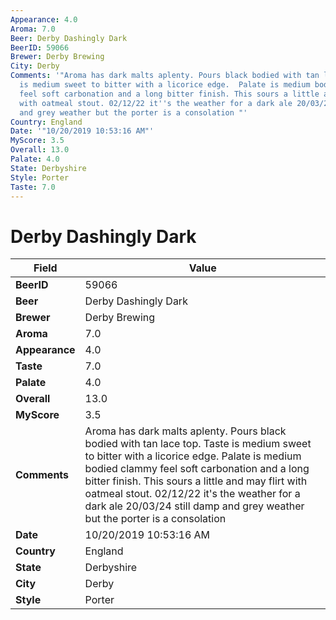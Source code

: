 ```yaml
---
Appearance: 4.0
Aroma: 7.0
Beer: Derby Dashingly Dark
BeerID: 59066
Brewer: Derby Brewing
City: Derby
Comments: '"Aroma has dark malts aplenty. Pours black bodied with tan lace top. Taste
  is medium sweet to bitter with a licorice edge.  Palate is medium bodied clammy
  feel soft carbonation and a long bitter finish. This sours a little and may flirt
  with oatmeal stout. 02/12/22 it''s the weather for a dark ale 20/03/24 still damp
  and grey weather but the porter is a consolation "'
Country: England
Date: '"10/20/2019 10:53:16 AM"'
MyScore: 3.5
Overall: 13.0
Palate: 4.0
State: Derbyshire
Style: Porter
Taste: 7.0
---
```


# Derby Dashingly Dark

| Field         | Value |
|---------------|-------|
| **BeerID** | 59066 |
| **Beer** | Derby Dashingly Dark |
| **Brewer** | Derby Brewing |
| **Aroma** | 7.0 |
| **Appearance** | 4.0 |
| **Taste** | 7.0 |
| **Palate** | 4.0 |
| **Overall** | 13.0 |
| **MyScore** | 3.5 |
| **Comments** | Aroma has dark malts aplenty. Pours black bodied with tan lace top. Taste is medium sweet to bitter with a licorice edge.  Palate is medium bodied clammy feel soft carbonation and a long bitter finish. This sours a little and may flirt with oatmeal stout. 02/12/22 it's the weather for a dark ale 20/03/24 still damp and grey weather but the porter is a consolation  |
| **Date** | 10/20/2019 10:53:16 AM |
| **Country** | England |
| **State** | Derbyshire |
| **City** | Derby |
| **Style** | Porter |
